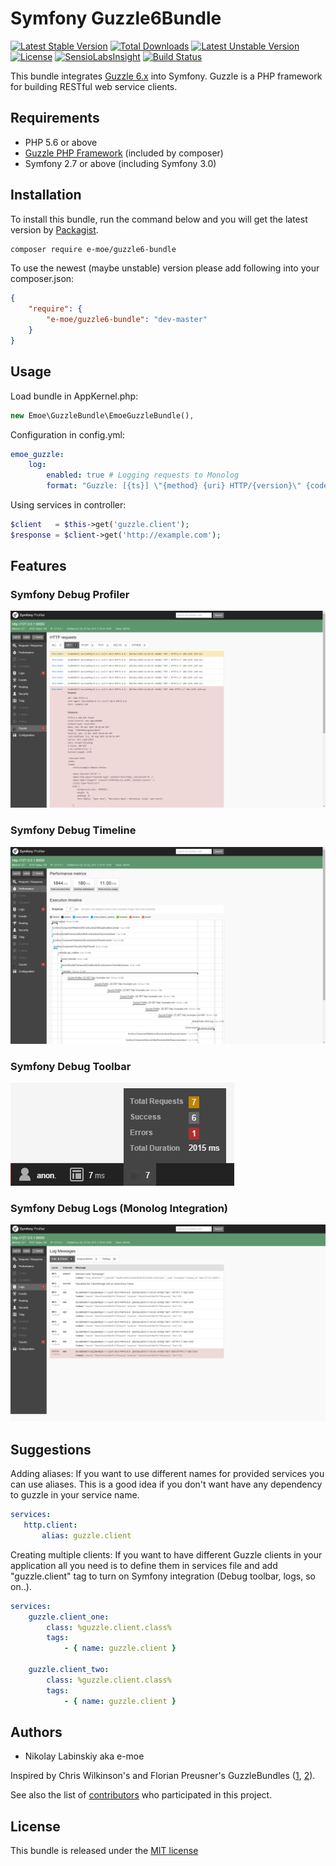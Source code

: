 # Symfony Guzzle6Bundle

[![Latest Stable Version](https://poser.pugx.org/e-moe/guzzle6-bundle/v/stable)](https://packagist.org/packages/e-moe/guzzle6-bundle)
[![Total Downloads](https://poser.pugx.org/e-moe/guzzle6-bundle/downloads)](https://packagist.org/packages/e-moe/guzzle6-bundle)
[![Latest Unstable Version](https://poser.pugx.org/e-moe/guzzle6-bundle/v/unstable)](https://packagist.org/packages/e-moe/guzzle6-bundle)
[![License](https://poser.pugx.org/e-moe/guzzle6-bundle/license)](https://packagist.org/packages/e-moe/guzzle6-bundle)
[![SensioLabsInsight](https://insight.sensiolabs.com/projects/b78325e0-a85f-477a-bd98-13ab1a551742/mini.png)](https://insight.sensiolabs.com/projects/b78325e0-a85f-477a-bd98-13ab1a551742)
[![Build Status](https://travis-ci.org/e-moe/guzzle6-bundle.svg?branch=master)](https://travis-ci.org/e-moe/guzzle6-bundle)

This bundle integrates [Guzzle 6.x][guzzle] into Symfony. Guzzle is a PHP framework for building RESTful web service clients.

## Requirements

 - PHP 5.6 or above
 - [Guzzle PHP Framework][guzzle] (included by composer)
 - Symfony 2.7 or above (including Symfony 3.0)

 
## Installation
To install this bundle, run the command below and you will get the latest version by [Packagist][packagist].

``` bash
composer require e-moe/guzzle6-bundle
```

To use the newest (maybe unstable) version please add following into your composer.json:

``` json
{
    "require": {
        "e-moe/guzzle6-bundle": "dev-master"
    }
}
```


## Usage

Load bundle in AppKernel.php:
``` php
new Emoe\GuzzleBundle\EmoeGuzzleBundle(),
```

Configuration in config.yml:
``` yaml
emoe_guzzle:
    log:
        enabled: true # Logging requests to Monolog
        format: "Guzzle: [{ts}] \"{method} {uri} HTTP/{version}\" {code}" # Optional log format customization
```

Using services in controller:
``` php
$client   = $this->get('guzzle.client');
$response = $client->get('http://example.com');
```

## Features

### Symfony Debug Profiler

<img src="/src/Resources/doc/img/profiler.png" alt="Guzzle Requests" title="Symfony Debug Toolbar - Guzzle Logs" />

### Symfony Debug Timeline

<img src="/src/Resources/doc/img/timeline.png" alt="Guzzle Timeline Integration" title="Symfony Debug Toolbar - Timeline Integration" />

### Symfony Debug Toolbar

<img src="/src/Resources/doc/img/toolbar.png" alt="Guzzle Toolbar Integration" title="Symfony Debug Toolbar Integration" />

### Symfony Debug Logs (Monolog Integration)

<img src="/src/Resources/doc/img/logs.png" alt="Guzzle Monolog Logs" title="Symfony Debug Toolbar Logs" />


## Suggestions

Adding aliases:
If you want to use different names for provided services you can use aliases. This is a good idea if you don't want 
have any dependency to guzzle in your service name.
``` yaml
services:
   http.client:
       alias: guzzle.client
```

Creating multiple clients:
If you want to have different Guzzle clients in your application all you need is to define them in services file and
add "guzzle.client" tag to turn on Symfony integration (Debug toolbar, logs, so on..).
``` yaml
services:
    guzzle.client_one:
        class: %guzzle.client.class%
        tags:
            - { name: guzzle.client }

    guzzle.client_two:
        class: %guzzle.client.class%
        tags:
            - { name: guzzle.client }
```


## Authors
 - Nikolay Labinskiy aka e-moe
 
Inspired by Chris Wilkinson's and Florian Preusner's GuzzleBundles ([1][misd-guzzle], [2][8p]).

See also the list of [contributors][contributors] who participated in this project.

## License

This bundle is released under the [MIT license](Resources/meta/LICENSE)

[guzzle]:       http://guzzlephp.org/
[packagist]:    https://packagist.org/packages/e-moe/guzzle6-bundle
[contributors]: https://github.com/e-moe/guzzle6-bundle/graphs/contributors
[misd-guzzle]:  https://github.com/misd-service-development/guzzle-bundle
[8p]:           https://github.com/8p/GuzzleBundle
